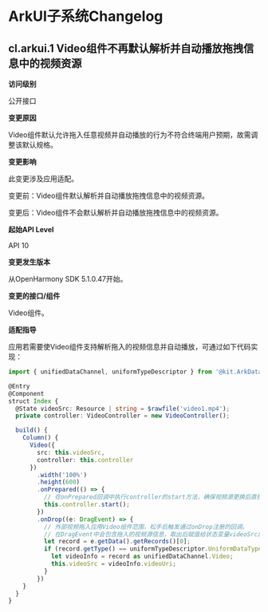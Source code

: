 # ArkUI子系统Changelog

## cl.arkui.1 Video组件不再默认解析并自动播放拖拽信息中的视频资源

**访问级别**

公开接口

**变更原因**

Video组件默认允许拖入任意视频并自动播放的行为不符合终端用户预期，故需调整该默认规格。

**变更影响**

此变更涉及应用适配。

变更前：Video组件默认解析并自动播放拖拽信息中的视频资源。

变更后：Video组件不会默认解析并自动播放拖拽信息中的视频资源。

**起始API Level**

API 10

**变更发生版本**

从OpenHarmony SDK 5.1.0.47开始。

**变更的接口/组件**

Video组件。

**适配指导**

应用若需要使Video组件支持解析拖入的视频信息并自动播放，可通过如下代码实现：

```ts
import { unifiedDataChannel, uniformTypeDescriptor } from '@kit.ArkData';

@Entry
@Component
struct Index {
  @State videoSrc: Resource | string = $rawfile('video1.mp4');
  private controller: VideoController = new VideoController();

  build() {
    Column() {
      Video({
        src: this.videoSrc,
        controller: this.controller
      })
        .width('100%')
        .height(600)
        .onPrepared(() => {
          // 在onPrepared回调中执行controller的start方法，确保视频源更换后直接开始播放。
          this.controller.start();
        })
        .onDrop((e: DragEvent) => {
          // 外部视频拖入应用Video组件范围，松手后触发通过onDrop注册的回调。
          // 在DragEvent中会包含拖入的视频源信息，取出后赋值给状态变量videoSrc即可改变Video的视频源。
          let record = e.getData().getRecords()[0];
          if (record.getType() == uniformTypeDescriptor.UniformDataType.VIDEO) {
            let videoInfo = record as unifiedDataChannel.Video;
            this.videoSrc = videoInfo.videoUri;
          }
        })
    }
  }
}
```

